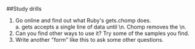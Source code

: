 ##Study drills
1. Go online and find out what Ruby's gets.chomp does.  
  a. gets accepts a single line of data until \n. Chomp removes the \n.   
2. Can you find other ways to use it? Try some of the samples you find.  
3. Write another "form" like this to ask some other questions.
